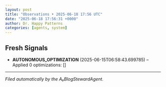 ```yaml
---
layout: post
title: "Observations • 2025-06-18 17:56 UTC"
date: "2025-06-18 17:56:31 +0000"
author: Dr. Happy Patterns
categories: [agents, system]
---
```


## Fresh Signals

* **AUTONOMOUS_OPTIMIZATION** (2025-06-15T06:58:43.699785) – Applied 0 optimizations: []

---

*Filed automatically by the A₀BlogStewardAgent.*

